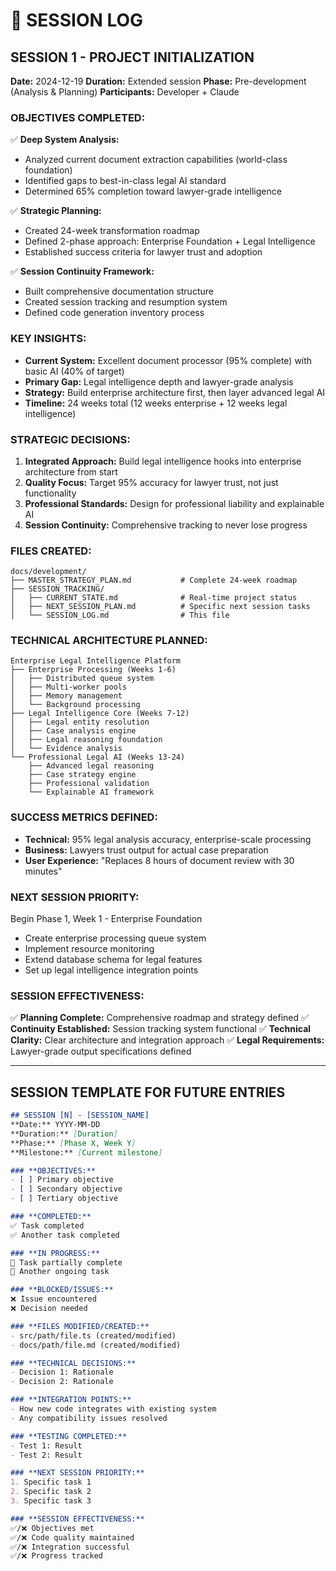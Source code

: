# 📝 SESSION LOG

## SESSION 1 - PROJECT INITIALIZATION
**Date:** 2024-12-19
**Duration:** Extended session
**Phase:** Pre-development (Analysis & Planning)
**Participants:** Developer + Claude

### **OBJECTIVES COMPLETED:**
✅ **Deep System Analysis:**
- Analyzed current document extraction capabilities (world-class foundation)
- Identified gaps to best-in-class legal AI standard  
- Determined 65% completion toward lawyer-grade intelligence

✅ **Strategic Planning:**
- Created 24-week transformation roadmap
- Defined 2-phase approach: Enterprise Foundation + Legal Intelligence
- Established success criteria for lawyer trust and adoption

✅ **Session Continuity Framework:**
- Built comprehensive documentation structure
- Created session tracking and resumption system
- Defined code generation inventory process

### **KEY INSIGHTS:**
- **Current System:** Excellent document processor (95% complete) with basic AI (40% of target)
- **Primary Gap:** Legal intelligence depth and lawyer-grade analysis
- **Strategy:** Build enterprise architecture first, then layer advanced legal AI
- **Timeline:** 24 weeks total (12 weeks enterprise + 12 weeks legal intelligence)

### **STRATEGIC DECISIONS:**
1. **Integrated Approach:** Build legal intelligence hooks into enterprise architecture from start
2. **Quality Focus:** Target 95% accuracy for lawyer trust, not just functionality
3. **Professional Standards:** Design for professional liability and explainable AI
4. **Session Continuity:** Comprehensive tracking to never lose progress

### **FILES CREATED:**
```
docs/development/
├── MASTER_STRATEGY_PLAN.md           # Complete 24-week roadmap
├── SESSION_TRACKING/
│   ├── CURRENT_STATE.md              # Real-time project status
│   ├── NEXT_SESSION_PLAN.md          # Specific next session tasks
│   └── SESSION_LOG.md                # This file
```

### **TECHNICAL ARCHITECTURE PLANNED:**
```
Enterprise Legal Intelligence Platform
├── Enterprise Processing (Weeks 1-6)
│   ├── Distributed queue system
│   ├── Multi-worker pools
│   ├── Memory management  
│   └── Background processing
├── Legal Intelligence Core (Weeks 7-12)
│   ├── Legal entity resolution
│   ├── Case analysis engine
│   ├── Legal reasoning foundation
│   └── Evidence analysis
└── Professional Legal AI (Weeks 13-24)
    ├── Advanced legal reasoning
    ├── Case strategy engine
    ├── Professional validation
    └── Explainable AI framework
```

### **SUCCESS METRICS DEFINED:**
- **Technical:** 95% legal analysis accuracy, enterprise-scale processing
- **Business:** Lawyers trust output for actual case preparation  
- **User Experience:** "Replaces 8 hours of document review with 30 minutes"

### **NEXT SESSION PRIORITY:**
Begin Phase 1, Week 1 - Enterprise Foundation
- Create enterprise processing queue system
- Implement resource monitoring
- Extend database schema for legal features
- Set up legal intelligence integration points

### **SESSION EFFECTIVENESS:**
✅ **Planning Complete:** Comprehensive roadmap and strategy defined
✅ **Continuity Established:** Session tracking system functional
✅ **Technical Clarity:** Clear architecture and integration approach
✅ **Legal Requirements:** Lawyer-grade output specifications defined

---

## SESSION TEMPLATE FOR FUTURE ENTRIES

```markdown
## SESSION [N] - [SESSION_NAME]
**Date:** YYYY-MM-DD
**Duration:** [Duration]
**Phase:** [Phase X, Week Y]
**Milestone:** [Current milestone]

### **OBJECTIVES:**
- [ ] Primary objective
- [ ] Secondary objective  
- [ ] Tertiary objective

### **COMPLETED:**
✅ Task completed
✅ Another task completed

### **IN PROGRESS:**
🔄 Task partially complete
🔄 Another ongoing task

### **BLOCKED/ISSUES:**
❌ Issue encountered
❌ Decision needed

### **FILES MODIFIED/CREATED:**
- src/path/file.ts (created/modified)
- docs/path/file.md (created/modified)

### **TECHNICAL DECISIONS:**
- Decision 1: Rationale
- Decision 2: Rationale

### **INTEGRATION POINTS:**
- How new code integrates with existing system
- Any compatibility issues resolved

### **TESTING COMPLETED:**
- Test 1: Result
- Test 2: Result

### **NEXT SESSION PRIORITY:**
1. Specific task 1
2. Specific task 2
3. Specific task 3

### **SESSION EFFECTIVENESS:**
✅/❌ Objectives met
✅/❌ Code quality maintained
✅/❌ Integration successful
✅/❌ Progress tracked
```